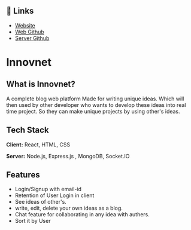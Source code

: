 
## 🔗 Links
* [Website](https://innovnet.herokuapp.com/)
* [Web Github](https://github.com/Karanburnwal/Innovnet)
* [Server Github](https://github.com/Karanburnwal/Innovnet_backend)


  

# Innovnet
## What is Innovnet?
A complete blog web platform Made for writing unique ideas. Which will then used by other developer who wants to develop these ideas into real time project. 
So they can make unique projects by using other's ideas.

## Tech Stack

**Client:** React, HTML, CSS

**Server:** Node.js, Express.js , MongoDB, Socket.IO

  
## Features

- Login/Signup with email-id
- Retention of User Login in client
- See ideas of other's.
- write, edit, delete your own ideas as a blog.
- Chat feature for collaborating in any idea with authers.
- Sort it by User
  
